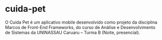 # cuida-pet
O Cuida Pet é um aplicativo mobile desenvolvido como projeto da disciplina Marcos de Front-End Frameworks, do curso de Análise e Desenvolvimento de Sistemas da UNINASSAU Caruaru – Turma B (Noite, presencial).
